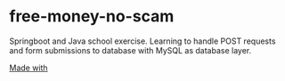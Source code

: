 # free-money-no-scam
Springboot and Java school exercise. Learning to handle POST requests and form submissions to database with MySQL as database layer.

[Made with ](https://github.com/JensLundJoergensen)
